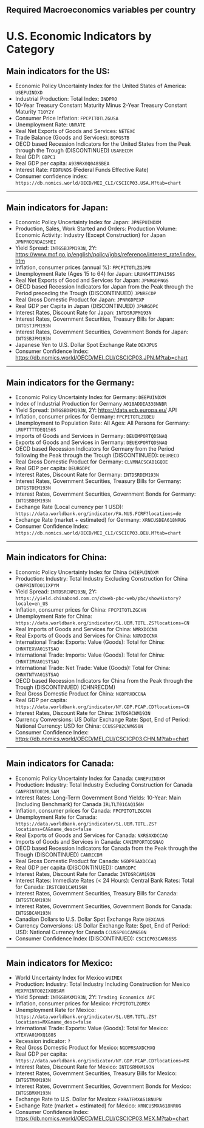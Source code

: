 ## Required Macroeconomics variables per country

# U.S. Economic Indicators by Category
## Main indicators for the US:
- Economic Policy Uncertainty Index for the United States of America: `USEPUINDXD`
- Industrial Production: Total Index: `INDPRO`
- 10-Year Treasury Constant Maturity Minus 2-Year Treasury Constant Maturity `T10Y2Y`
- Consumer Price Inflation: `FPCPITOTLZGUSA`
- Unemployment Rate: `UNRATE`
- Real Net Exports of Goods and Services: `NETEXC`
- Trade Balance (Goods and Services): `BOPGSTB`
- OECD based Recession Indicators for the United States from the Peak through the Trough (DISCONTINUED) `USARECDM`
- Real GDP: `GDPC1`
- Real GDP per capita: `A939RX0Q048SBEA`
- Interest Rate: `FEDFUNDS` (Federal Funds Effective Rate)
- Consumer confidence index: `https://db.nomics.world/OECD/MEI_CLI/CSCICP03.USA.M?tab=chart`
---

## Main indicators for Japan:
- Economic Policy Uncertainty Index for Japan: `JPNEPUINDXM`
- Production, Sales, Work Started and Orders: Production Volume: Economic Activity: Industry (Except Construction) for Japan `JPNPROINDAISMEI`
- Yield Spread: `INTGSBJPM193N`, 2Y: https://www.mof.go.jp/english/policy/jgbs/reference/interest_rate/index.htm
- Inflation, consumer prices (annual %): `FPCPITOTLZGJPN`
- Unemployment Rate (Ages 15 to 64) for Japan: `LRUN64TTJPA156S`
- Real Net Exports of Good and Services for Japan: `JPNRGDPNGS`
- OECD based Recession Indicators for Japan from the Peak through the Period preceding the Trough (DISCONTINUED) `JPNRECDP`
-  Real Gross Domestic Product for Japan: `JPNRGDPEXP`
- Real GDP per Capita in Japan (DISCONTINUED) `JPNRGDPC`
- Interest Rates, Discount Rate for Japan: `INTDSRJPM193N`
- Interest Rates, Government Securities, Treasury Bills for Japan: `INTGSTJPM193N`
- Interest Rates, Government Securities, Government Bonds for Japan: `INTGSBJPM193N`
- Japanese Yen to U.S. Dollar Spot Exchange Rate `DEXJPUS`
- Consumer Confidence Index: https://db.nomics.world/OECD/MEI_CLI/CSCICP03.JPN.M?tab=chart
---

## Main indicators for the Germany:
- Economic Policy Uncertainty Index for Germany: `DEEPUINDXM`
- Index of Industrial Production for Germany `A018ADDEA338NNBR`
- Yield Spread: `INTGSBDEM193N`, 2Y: https://data.ecb.europa.eu/ API
- Inflation, consumer prices for Germany: `FPCPITOTLZGDEU`
- Unemployment to Population Rate: All Ages: All Persons for Germany: `LRUPTTTTDEQ156S`
- Imports of Goods and Services in Germany: `DEUIMPORTQDSNAQ`
- Exports of Goods and Services in Germany: `DEUEXPORTQDSNAQ`
- OECD based Recession Indicators for Germany from the Period following the Peak through the Trough (DISCONTINUED): `DEURECD`
- Real Gross Domestic Product for Germany: `CLVMNACSCAB1GQDE`
- Real GDP per capita: `DEURGDPC`
- Interest Rates, Discount Rate for Germany: `INTDSRDEM193N`
- Interest Rates, Government Securities, Treasury Bills for Germany: `INTGSTDEM193N`
- Interest Rates, Government Securities, Government Bonds for Germany: `INTGSBDEM193N`
- Exchange Rate (Local currency per 1 USD): `https://data.worldbank.org/indicator/PA.NUS.FCRF?locations=de`
- Exchange Rate (market + estimated) for Germany: `XRNCUSDEA618NRUG`
- Consumer Confidence Index: `https://db.nomics.world/OECD/MEI_CLI/CSCICP03.DEU.M?tab=chart`
---

## Main indicators for China:
- Economic Policy Uncertainty Index for China `CHIEPUINDXM`
- Production: Industry: Total Industry Excluding Construction for China `CHNPRINTO01IXPYM`
- Yield Spread: `INTDSRCNM193N`, 2Y: `https://yield.chinabond.com.cn/cbweb-pbc-web/pbc/showHistory?locale=en_US`
- Inflation, consumer prices for China: `FPCPITOTLZGCHN`
- Unemployment Rate for China: `https://data.worldbank.org/indicator/SL.UEM.TOTL.ZS?locations=CN`
- Real Imports of Goods and Services for China: `NMRXDCCNA`
- Real Exports of Goods and Services for China: `NXRXDCCNA`
- International Trade: Exports: Value (Goods): Total for China: `CHNXTEXVA01STSAQ`
- International Trade: Imports: Value (Goods): Total for China: `CHNXTIMVA01STSAQ`
- International Trade: Net Trade: Value (Goods): Total for China: `CHNXTNTVA01STSAQ`
- OECD based Recession Indicators for China from the Peak through the Trough (DISCONTINUED) (CHNRECDM)
- Real Gross Domestic Product for China: `NGDPRXDCCNA`
- Real GDP per capita: `https://data.worldbank.org/indicator/NY.GDP.PCAP.CD?locations=CN`
- Interest Rates, Discount Rate for China: `INTDSRCNM193N`
- Currency Conversions: US Dollar Exchange Rate: Spot, End of Period: National Currency: USD for China: `CCUSSP02CNM650N`
- Consumer Confidence Index: https://db.nomics.world/OECD/MEI_CLI/CSCICP03.CHN.M?tab=chart
---

## Main indicators for Canada:
- Economic Policy Uncertainty Index for Canada: `CANEPUINDXM`
- Production: Industry: Total Industry Excluding Construction for Canada `CANPRINTO01MLSAM`
- Interest Rates: Long-Term Government Bond Yields: 10-Year: Main (Including Benchmark) for Canada `IRLTLT01CAQ156N`
- Inflation, consumer prices for Canada: `FPCPITOTLZGCAN`
- Unemployment Rate for Canada: `https://data.worldbank.org/indicator/SL.UEM.TOTL.ZS?locations=CA&name_desc=false`
- Real Exports of Goods and Services for Canada: `NXRSAXDCCAQ`
- Imports of Goods and Services in Canada: `CANIMPORTQDSNAQ`
- OECD based Recession Indicators for Canada from the Peak through the Trough (DISCONTINUED) `CANRECDM`
- Real Gross Domestic Product for Canada: `NGDPRSAXDCCAQ`
- Real GDP per capita (DISCONTINUED): `CANRGDPC`
- Interest Rates, Discount Rate for Canada: `INTDSRCAM193N`
- Interest Rates: Immediate Rates (< 24 Hours): Central Bank Rates: Total for Canada: `IRSTCB01CAM156N`
- Interest Rates, Government Securities, Treasury Bills for Canada: `INTGSTCAM193N`
- Interest Rates, Government Securities, Government Bonds for Canada: `INTGSBCAM193N`
- Canadian Dollars to U.S. Dollar Spot Exchange Rate `DEXCAUS`
- Currency Conversions: US Dollar Exchange Rate: Spot, End of Period: USD: National Currency for Canada `CCUSSP01CAM650N`
- Consumer Confidence Index (DISCONTINUED): `CSCICP03CAM665S`

---

## Main indicators for Mexico:
- World Uncertainty Index for Mexico `WUIMEX`
- Production: Industry: Total Industry Including Construction for Mexico `MEXPRINTO02IXOBSAM`
- Yield Spread: `INTGSBMXM193N`, 2Y: `Trading Economics API`
- Inflation, consumer prices for Mexico: `FPCPITOTLZGMEX`
- Unemployment Rate for Mexico: `https://data.worldbank.org/indicator/SL.UEM.TOTL.ZS?locations=MX&name_desc=false`
- International Trade: Exports: Value (Goods): Total for Mexico: `XTEXVA01MXQ188S`
- Recession indicator: `?`
- Real Gross Domestic Product for Mexico: `NGDPRSAXDCMXQ`
- Real GDP per capita: `https://data.worldbank.org/indicator/NY.GDP.PCAP.CD?locations=MX`
- Interest Rates, Discount Rate for Mexico: `INTDSRMXM193N`
- Interest Rates, Government Securities, Treasury Bills for Mexico: `INTGSTMXM193N`
- Interest Rates, Government Securities, Government Bonds for Mexico: `INTGSBMXM193N`
- Exchange Rate to U.S. Dollar for Mexico: `FXRATEMXA618NUPN`
- Exchange Rate (market + estimated) for Mexico: `XRNCUSMXA618NRUG`
- Consumer Confidence Index: https://db.nomics.world/OECD/MEI_CLI/CSCICP03.MEX.M?tab=chart
